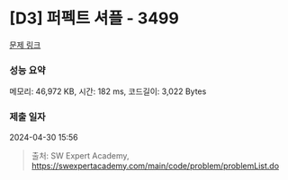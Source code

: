 # [D3] 퍼펙트 셔플 - 3499 

[문제 링크](https://swexpertacademy.com/main/code/problem/problemDetail.do?contestProbId=AWGsRbk6AQIDFAVW) 

### 성능 요약

메모리: 46,972 KB, 시간: 182 ms, 코드길이: 3,022 Bytes

### 제출 일자

2024-04-30 15:56



> 출처: SW Expert Academy, https://swexpertacademy.com/main/code/problem/problemList.do